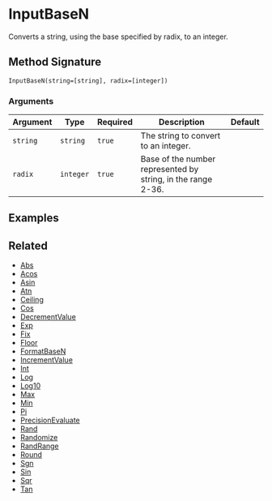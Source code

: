 # InputBaseN

Converts a string, using the base specified by radix, to an integer.

## Method Signature

```
InputBaseN(string=[string], radix=[integer])
```

### Arguments

| Argument | Type      | Required | Description                                                  | Default |
| -------- | --------- | -------- | ------------------------------------------------------------ | ------- |
| `string` | `string`  | `true`   | The string to convert to an integer.                         |         |
| `radix`  | `integer` | `true`   | Base of the number represented by string, in the range 2-36. |         |

## Examples

## Related

* [Abs](abs.md)
* [Acos](acos.md)
* [Asin](asin.md)
* [Atn](atn.md)
* [Ceiling](ceiling.md)
* [Cos](cos.md)
* [DecrementValue](decrementvalue.md)
* [Exp](exp.md)
* [Fix](fix.md)
* [Floor](floor.md)
* [FormatBaseN](formatbasen.md)
* [IncrementValue](incrementvalue.md)
* [Int](int.md)
* [Log](log.md)
* [Log10](log10.md)
* [Max](max.md)
* [Min](min.md)
* [Pi](pi.md)
* [PrecisionEvaluate](precisionevaluate.md)
* [Rand](rand.md)
* [Randomize](randomize.md)
* [RandRange](randrange.md)
* [Round](round.md)
* [Sgn](sgn.md)
* [Sin](sin.md)
* [Sqr](sqr.md)
* [Tan](tan.md)

